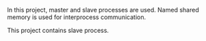 In this project, master and slave processes are used. Named shared memory is used for interprocess communication.

This project contains slave process.
